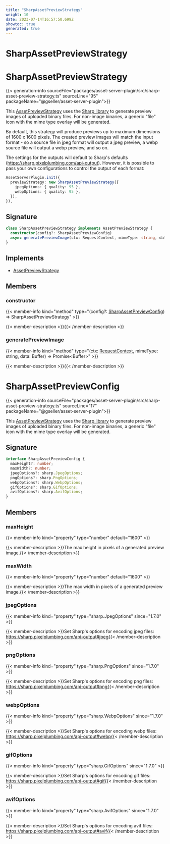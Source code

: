 ```yaml
---
title: "SharpAssetPreviewStrategy"
weight: 10
date: 2023-07-14T16:57:50.699Z
showtoc: true
generated: true
---
```

<!-- This file was generated from the Vendure source. Do not modify. Instead, re-run the "docs:build" script -->

# SharpAssetPreviewStrategy
<div class="symbol">


# SharpAssetPreviewStrategy

{{< generation-info sourceFile="packages/asset-server-plugin/src/sharp-asset-preview-strategy.ts" sourceLine="95" packageName="@gseller/asset-server-plugin">}}

This <a href='/typescript-api/assets/asset-preview-strategy#assetpreviewstrategy'>AssetPreviewStrategy</a> uses the [Sharp library](https://sharp.pixelplumbing.com/) to generate
preview images of uploaded binary files. For non-image binaries, a generic "file" icon with the mime type
overlay will be generated.

By default, this strategy will produce previews up to maximum dimensions of 1600 x 1600 pixels. The created
preview images will match the input format - so a source file in jpeg format will output a jpeg preview,
a webp source file will output a webp preview, and so on.

The settings for the outputs will default to Sharp's defaults (https://sharp.pixelplumbing.com/api-output).
However, it is possible to pass your own configurations to control the output of each format:

```TypeScript
AssetServerPlugin.init({
  previewStrategy: new SharpAssetPreviewStrategy({
    jpegOptions: { quality: 95 },
    webpOptions: { quality: 95 },
  }),
}),
```

## Signature

```TypeScript
class SharpAssetPreviewStrategy implements AssetPreviewStrategy {
  constructor(config?: SharpAssetPreviewConfig)
  async generatePreviewImage(ctx: RequestContext, mimeType: string, data: Buffer) => Promise<Buffer>;
}
```
## Implements

 * <a href='/typescript-api/assets/asset-preview-strategy#assetpreviewstrategy'>AssetPreviewStrategy</a>


## Members

### constructor

{{< member-info kind="method" type="(config?: <a href='/typescript-api/core-plugins/asset-server-plugin/sharp-asset-preview-strategy#sharpassetpreviewconfig'>SharpAssetPreviewConfig</a>) => SharpAssetPreviewStrategy"  >}}

{{< member-description >}}{{< /member-description >}}

### generatePreviewImage

{{< member-info kind="method" type="(ctx: <a href='/typescript-api/request/request-context#requestcontext'>RequestContext</a>, mimeType: string, data: Buffer) => Promise&#60;Buffer&#62;"  >}}

{{< member-description >}}{{< /member-description >}}


</div>
<div class="symbol">


# SharpAssetPreviewConfig

{{< generation-info sourceFile="packages/asset-server-plugin/src/sharp-asset-preview-strategy.ts" sourceLine="17" packageName="@gseller/asset-server-plugin">}}

This <a href='/typescript-api/assets/asset-preview-strategy#assetpreviewstrategy'>AssetPreviewStrategy</a> uses the [Sharp library](https://sharp.pixelplumbing.com/) to generate
preview images of uploaded binary files. For non-image binaries, a generic "file" icon with the mime type
overlay will be generated.

## Signature

```TypeScript
interface SharpAssetPreviewConfig {
  maxHeight?: number;
  maxWidth?: number;
  jpegOptions?: sharp.JpegOptions;
  pngOptions?: sharp.PngOptions;
  webpOptions?: sharp.WebpOptions;
  gifOptions?: sharp.GifOptions;
  avifOptions?: sharp.AvifOptions;
}
```
## Members

### maxHeight

{{< member-info kind="property" type="number" default="1600"  >}}

{{< member-description >}}The max height in pixels of a generated preview image.{{< /member-description >}}

### maxWidth

{{< member-info kind="property" type="number" default="1600"  >}}

{{< member-description >}}The max width in pixels of a generated preview image.{{< /member-description >}}

### jpegOptions

{{< member-info kind="property" type="sharp.JpegOptions"  since="1.7.0" >}}

{{< member-description >}}Set Sharp's options for encoding jpeg files: https://sharp.pixelplumbing.com/api-output#jpeg{{< /member-description >}}

### pngOptions

{{< member-info kind="property" type="sharp.PngOptions"  since="1.7.0" >}}

{{< member-description >}}Set Sharp's options for encoding png files: https://sharp.pixelplumbing.com/api-output#png{{< /member-description >}}

### webpOptions

{{< member-info kind="property" type="sharp.WebpOptions"  since="1.7.0" >}}

{{< member-description >}}Set Sharp's options for encoding webp files: https://sharp.pixelplumbing.com/api-output#webp{{< /member-description >}}

### gifOptions

{{< member-info kind="property" type="sharp.GifOptions"  since="1.7.0" >}}

{{< member-description >}}Set Sharp's options for encoding gif files: https://sharp.pixelplumbing.com/api-output#gif{{< /member-description >}}

### avifOptions

{{< member-info kind="property" type="sharp.AvifOptions"  since="1.7.0" >}}

{{< member-description >}}Set Sharp's options for encoding avif files: https://sharp.pixelplumbing.com/api-output#avif{{< /member-description >}}


</div>
